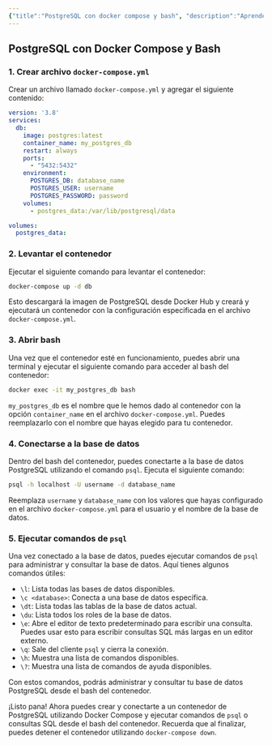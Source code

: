 ```yaml
---
{"title":"PostgreSQL con docker compose y bash", "description":"Aprende a lenvatar una db postgree y conectarte con linea de comandos"}
---
```

## PostgreSQL con Docker Compose y Bash
### 1. Crear archivo `docker-compose.yml`

Crear un archivo llamado `docker-compose.yml` y agregar el siguiente contenido:

```yaml
version: '3.8'
services:
  db:
    image: postgres:latest
    container_name: my_postgres_db
    restart: always
    ports:
      - "5432:5432"
    environment:
      POSTGRES_DB: database_name
      POSTGRES_USER: username
      POSTGRES_PASSWORD: password
    volumes:
      - postgres_data:/var/lib/postgresql/data

volumes:
  postgres_data:
```

### 2. Levantar el contenedor

Ejecutar el siguiente comando para levantar el contenedor:

```bash
docker-compose up -d db
```

Esto descargará la imagen de PostgreSQL desde Docker Hub y creará y ejecutará un contenedor con la configuración especificada en el archivo `docker-compose.yml`.

### 3. Abrir bash

Una vez que el contenedor esté en funcionamiento, puedes abrir una terminal y ejecutar el siguiente comando para acceder al bash del contenedor:

```bash
docker exec -it my_postgres_db bash
```

`my_postgres_db` es el nombre que le hemos dado al contenedor con la opción `container_name` en el archivo `docker-compose.yml`. Puedes reemplazarlo con el nombre que hayas elegido para tu contenedor.

### 4. Conectarse a la base de datos

Dentro del bash del contenedor, puedes conectarte a la base de datos PostgreSQL utilizando el comando `psql`. Ejecuta el siguiente comando:

```bash
psql -h localhost -U username -d database_name
```

Reemplaza `username` y `database_name` con los valores que hayas configurado en el archivo `docker-compose.yml` para el usuario y el nombre de la base de datos.

### 5. Ejecutar comandos de `psql`

Una vez conectado a la base de datos, puedes ejecutar comandos de `psql` para administrar y consultar la base de datos. Aquí tienes algunos comandos útiles:

- `\l`: Lista todas las bases de datos disponibles.
- `\c <database>`: Conecta a una base de datos específica.
- `\dt`: Lista todas las tablas de la base de datos actual.
- `\du`: Lista todos los roles de la base de datos.
- `\e`: Abre el editor de texto predeterminado para escribir una consulta. Puedes usar esto para escribir consultas SQL más largas en un editor externo.
- `\q`: Sale del cliente `psql` y cierra la conexión.
- `\h`: Muestra una lista de comandos disponibles.
- `\?`: Muestra una lista de comandos de ayuda disponibles.

Con estos comandos, podrás administrar y consultar tu base de datos PostgreSQL desde el bash del contenedor.

¡Listo pana! Ahora puedes crear y conectarte a un contenedor de PostgreSQL utilizando Docker Compose y ejecutar comandos de `psql` o consultas SQL desde el bash del contenedor. Recuerda que al finalizar, puedes detener el contenedor utilizando `docker-compose down`.